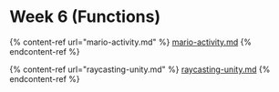 # Week 6 (Functions)

{% content-ref url="mario-activity.md" %}
[mario-activity.md](mario-activity.md)
{% endcontent-ref %}

{% content-ref url="raycasting-unity.md" %}
[raycasting-unity.md](raycasting-unity.md)
{% endcontent-ref %}

